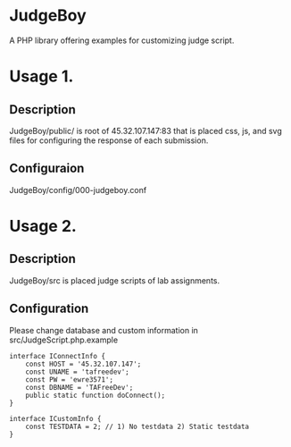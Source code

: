 # JudgeBoy
A PHP library offering examples for customizing judge script. 
 
# Usage 1.
## Description
JudgeBoy/public/ is root of 45.32.107.147:83 that is placed css, js, and svg files for configuring the response of each submission.
## Configuraion
JudgeBoy/config/000-judgeboy.conf 
 
# Usage 2.
## Description
JudgeBoy/src is placed judge scripts of lab assignments.
## Configuration
Please change database and custom information in src/JudgeScript.php.example
```
interface IConnectInfo {
	const HOST = '45.32.107.147';
	const UNAME = 'tafreedev';
	const PW = 'ewre3571';
	const DBNAME = 'TAFreeDev';
	public static function doConnect();
}

interface ICustomInfo {
	const TESTDATA = 2; // 1) No testdata 2) Static testdata 
}
```
